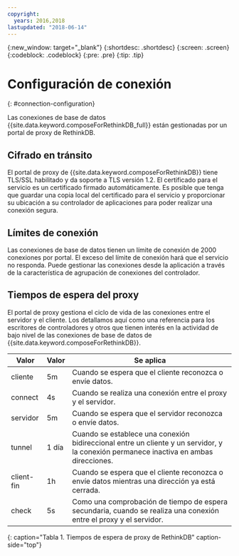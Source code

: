 ```yaml
---
copyright:
  years: 2016,2018
lastupdated: "2018-06-14"
---
```


{:new_window: target="_blank"}
{:shortdesc: .shortdesc}
{:screen: .screen}
{:codeblock: .codeblock}
{:pre: .pre}
{:tip: .tip}

# Configuración de conexión
{: #connection-configuration}

Las conexiones de base de datos {{site.data.keyword.composeForRethinkDB_full}} están gestionadas por un portal de proxy de RethinkDB.

## Cifrado en tránsito

El portal de proxy de {{site.data.keyword.composeForRethinkDB}} tiene TLS/SSL habilitado y da soporte a TLS versión 1.2. El certificado para el servicio es un certificado firmado automáticamente. Es posible que tenga que guardar una copia local del certificado para el servicio y proporcionar su ubicación a su controlador de aplicaciones para poder realizar una conexión segura.

## Límites de conexión

Las conexiones de base de datos tienen un límite de conexión de 2000 conexiones por portal. El exceso del límite de conexión hará que el servicio no responda. Puede gestionar las conexiones desde la aplicación a través de la característica de agrupación de conexiones del controlador.

## Tiempos de espera del proxy

El portal de proxy gestiona el ciclo de vida de las conexiones entre el servidor y el cliente. Los detallamos aquí como una referencia para los escritores de controladores y otros que tienen interés en la actividad de bajo nivel de las conexiones de base de datos de {{site.data.keyword.composeForRethinkDB}}.

Valor | Valor | Se aplica
----------|-----------|-----------
cliente | 5m | Cuando se espera que el cliente reconozca o envíe datos.
connect | 4s | Cuando se realiza una conexión entre el proxy y el servidor.
servidor | 5m | Cuando se espera que el servidor reconozca o envíe datos.
tunnel | 1 día | Cuando se establece una conexión bidireccional entre un cliente y un servidor, y la conexión permanece inactiva en ambas direcciones.
client-fin | 1h | Cuando se espera que el cliente reconozca o envíe datos mientras una dirección ya está cerrada.
check | 5s | Como una comprobación de tiempo de espera secundaria, cuando se realiza una conexión entre el proxy y el servidor.
{: caption="Tabla 1. Tiempos de espera de proxy de RethinkDB" caption-side="top"}
